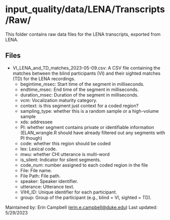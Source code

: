 # input_quality/data/LENA/Transcripts/Raw/

This folder contains raw data files for the LENA transcripts, exported from LENA.

## Files
  - VI_LENA_and_TD_matches_2023-05-09.csv: A CSV file containing the matches between the blind participants (VI) and their sighted matches (TD) for the LENA recordings.
    - begintime_msec: Start time of the segment in milliseconds.
    - endtime_msec: End time of the segment in milliseconds.
    - duration_msec: Duration of the segment in milliseconds.
    - vcm: Vocalization maturity category.
    - context: is this segment just context for a coded region?
    - sampling_type: whether this is a random sample or a high-volume sample
    - xds: addressee
    - PI: whether segment contains private or identifiable information (ELAN_wrangle.R should have already filtered out any segments with PI though)
    - code: whether this region should be coded
    - lex: Lexical code.
    - mwu: whether CHI utterance is multi-word
    - is_silent: Indicator for silent segments.
    - code_num: number assigned to each coded region in the file
    - File: File name.
    - File Path: File path.
    - speaker: Speaker identifier.
    - utterance: Utterance text.
    - VIHI_ID: Unique identifier for each participant.
    - group: Group of the participant (e.g., blind = VI, sighted = TD).

Maintained by: Erin Campbell (erin.e.campbell@duke.edu)
Last updated: 5/29/2023